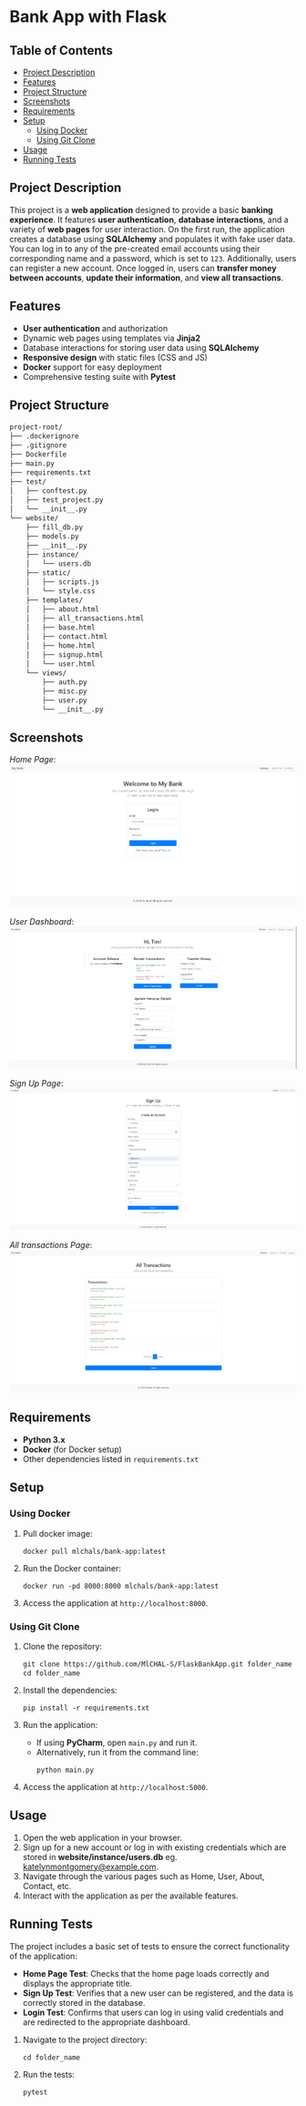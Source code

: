 
# **Bank App with Flask**

## Table of Contents

- [Project Description](#project-description)
- [Features](#features)
- [Project Structure](#project-structure)
- [Screenshots](#screenshots)
- [Requirements](#requirements)
- [Setup](#setup)
  - [Using Docker](#using-docker)
  - [Using Git Clone](#using-git-clone)
- [Usage](#usage)
- [Running Tests](#running-tests)

## Project Description

This project is a **web application** designed to provide a basic **banking experience**. It features **user authentication**, **database interactions**, and a variety of **web pages** for user interaction. On the first run, the application creates a database using **SQLAlchemy** and populates it with fake user data. You can log in to any of the pre-created email accounts using their corresponding name and a password, which is set to `123`. Additionally, users can register a new account. Once logged in, users can **transfer money between accounts**, **update their information**, and **view all transactions**.

## Features

- **User authentication** and authorization
- Dynamic web pages using templates via **Jinja2**
- Database interactions for storing user data using **SQLAlchemy**
- **Responsive design** with static files (CSS and JS)
- **Docker** support for easy deployment
- Comprehensive testing suite with **Pytest**

## Project Structure

```
project-root/
├── .dockerignore
├── .gitignore
├── Dockerfile
├── main.py
├── requirements.txt
├── test/
│   ├── conftest.py
│   ├── test_project.py
│   └── __init__.py
└── website/
    ├── fill_db.py
    ├── models.py
    ├── __init__.py
    ├── instance/
    │   └── users.db
    ├── static/
    │   ├── scripts.js
    │   └── style.css
    ├── templates/
    │   ├── about.html
    │   ├── all_transactions.html
    │   ├── base.html
    │   ├── contact.html
    │   ├── home.html
    │   ├── signup.html
    │   └── user.html
    └── views/
        ├── auth.py
        ├── misc.py
        ├── user.py
        └── __init__.py
```

## Screenshots

*Home Page*:
![Home Page](screenshots/home.png)

*User Dashboard*:
![User Dashboard](screenshots/user.png)

*Sign Up Page*:
![Sign Up Page](screenshots/sign_up.png)

*All transactions Page*:
![Sign Up Page](screenshots/transactions.png)

## Requirements

- **Python 3.x**
- **Docker** (for Docker setup)
- Other dependencies listed in `requirements.txt`

## Setup

### Using Docker

1. Pull docker image:
   ```
   docker pull mlchals/bank-app:latest
   ```

2. Run the Docker container:
   ```
   docker run -pd 8000:8000 mlchals/bank-app:latest
   ```

3. Access the application at `http://localhost:8000`.

### Using Git Clone

1. Clone the repository:
   ```
   git clone https://github.com/MlCHAL-S/FlaskBankApp.git folder_name
   cd folder_name
   ```

2. Install the dependencies:
   ```
   pip install -r requirements.txt
   ```

3. Run the application:
   - If using **PyCharm**, open `main.py` and run it.
   - Alternatively, run it from the command line:
     ```
     python main.py
     ```

4. Access the application at `http://localhost:5000`.

## Usage

1. Open the web application in your browser.
2. Sign up for a new account or log in with existing credentials which are stored in **website/instance/users.db** eg. katelynmontgomery@example.com.
3. Navigate through the various pages such as Home, User, About, Contact, etc.
4. Interact with the application as per the available features.

## Running Tests

The project includes a basic set of tests to ensure the correct functionality of the application:

- **Home Page Test**: Checks that the home page loads correctly and displays the appropriate title.
- **Sign Up Test**: Verifies that a new user can be registered, and the data is correctly stored in the database.
- **Login Test**: Confirms that users can log in using valid credentials and are redirected to the appropriate dashboard.

1. Navigate to the project directory:
   ```
   cd folder_name
   ```

2. Run the tests:
   ```
   pytest
   ```